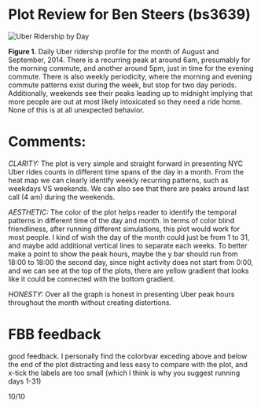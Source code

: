 # Plot Review for Ben Steers (bs3639)

![Uber Ridership by Day](bs3639_plot.png)

**Figure 1.** Daily Uber ridership profile for the month of August and September, 2014. There is a recurring peak at around 6am, presumably for the morning commute, and another around 5pm, just in time for the evening commute. There is also weekly periodicity, where the morning and evening commute patterns exist during the week, but stop for two day periods. Additionally, weekends see their peaks leading up to midnight implying that more people are out at most likely intoxicated so they need a ride home. None of this is at all unexpected behavior.

# Comments:
*CLARITY:* The plot is very simple and straight forward in presenting NYC Uber rides counts in different time spans of the day in a month. From the heat map we can clearly identify weekly recurring patterns, such as weekdays VS weekends. We can also see that there are peaks around last call (4 am) during the weekends.

*AESTHETIC:* The color of the plot helps reader to identify the temporal patterns in different time of the day and month. In terms of color blind friendliness, after running different simulations, this plot would work for most people. I kind of wish the day of the month could just be from 1 to 31, and maybe add additional vertical lines to separate each weeks. To better make a point to show the peak hours, maybe the y bar should run from 18:00 to 18:00 the second day, since night activity does not start from 0:00, and we can see at the top of the plots, there are yellow gradient that looks like it could be connected with the bottom gradient.

*HONESTY:* Over all the graph is honest in presenting Uber peak hours throughout the month without creating distortions.

# FBB feedback

good feedback. I personally find the colorbvar exceding above and below the end of the plot distracting and less easy to compare with the plot, and x-tick the labels are too small (which I think is why you suggest running days 1-31)

10/10
